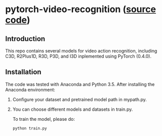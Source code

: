 # pytorch-video-recognition ([source code](https://github.com/jfzhang95/pytorch-video-recognition))


## Introduction
This repo contains several models for video action recognition,
including C3D, R2Plus1D, R3D, P3D, and I3D inplemented using PyTorch (0.4.0).

## Installation
The code was tested with Anaconda and Python 3.5. After installing the Anaconda environment:

1. Configure your dataset and pretrained model path in mypath.py.

2. You can choose different models and datasets in train.py.

    To train the model, please do:
    ```Shell
    python train.py
    ```
